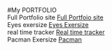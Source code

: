 #My PORTFOLIO
<br>
Full Portfolio site
<a href="https://github.com/Jack-slonaker1/Portfolio-site"> Full Portfoio site<a/>
<br>
Eyes exersize
<a href="https://github.com/Jack-slonaker1/eye-tracker"> Eyes Exersize</a>
<br>
real time tracker
<a href="https://github.com/Jack-slonaker1/real-time-tracker"> Real time tracker</a>
<br>
Pacman Exersize
<a href="https://github.com/Jack-slonaker1/pacman"> Pacman</a>
